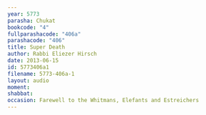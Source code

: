 ```yaml
---
year: 5773
parasha: Chukat
bookcode: "4"
fullparashacode: "406a"
parashacode: "406"
title: Super Death
author: Rabbi Eliezer Hirsch
date: 2013-06-15
id: 5773406a1
filename: 5773-406a-1
layout: audio
moment: 
shabbat: 
occasion: Farewell to the Whitmans, Elefants and Estreichers
---
```

